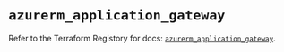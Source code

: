 # `azurerm_application_gateway`

Refer to the Terraform Registory for docs: [`azurerm_application_gateway`](https://registry.terraform.io/providers/hashicorp/azurerm/3.75.0/docs/resources/application_gateway).

